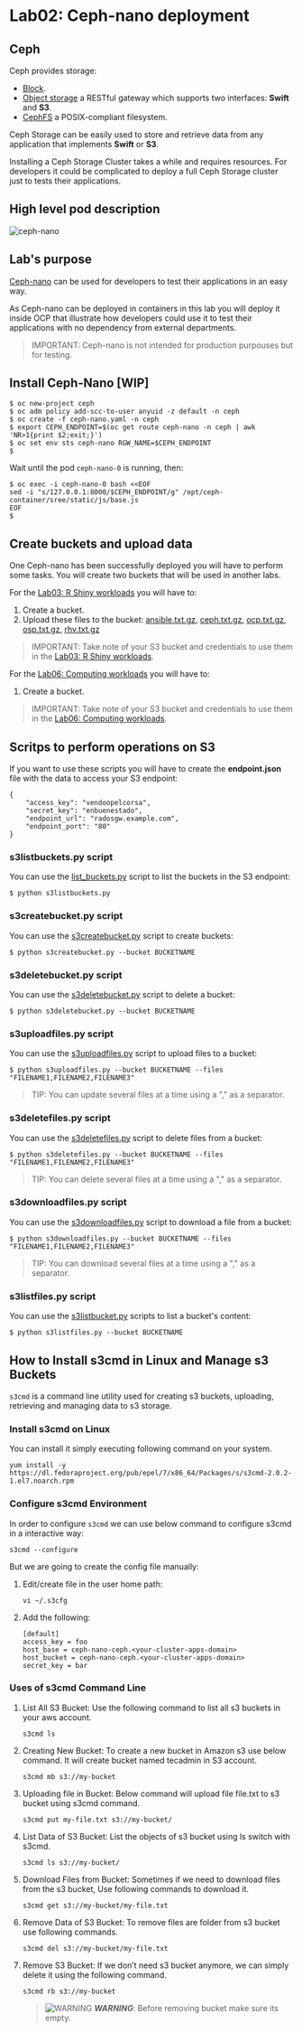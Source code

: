 # Lab02: Ceph-nano deployment

## Ceph

Ceph provides storage:

* [Block](https://docs.ceph.com/docs/master/rbd/).
* [Object storage](https://docs.ceph.com/docs/master/radosgw/) a RESTful gateway which supports two interfaces: **Swift** and **S3**.
* [CephFS](https://docs.ceph.com/docs/master/cephfs/) a POSIX-compliant filesystem.

Ceph Storage can be easily used to store and retrieve data from any application that implements **Swift** or **S3**.

Installing a Ceph Storage Cluster takes a while and requires resources. For developers it could be complicated to deploy a full Ceph Storage cluster just to tests their applications.

## High level pod description

![ceph-nano](imgs/ceph-nano.png)

## Lab's purpose

[Ceph-nano](https://github.com/ceph/cn) can be used for developers to test their applications in an easy way.

As Ceph-nano can be deployed in containers in this lab you will deploy it inside OCP that illustrate how developers could use it to test their applications with no dependency from external departments.

> IMPORTANT: Ceph-nano is not intended for production purpouses but for testing.

## Install Ceph-Nano [WIP]

```
$ oc new-project ceph
$ oc adm policy add-scc-to-user anyuid -z default -n ceph
$ oc create -f ceph-nano.yaml -n ceph
$ export CEPH_ENDPOINT=$(oc get route ceph-nano -n ceph | awk 'NR>1{print $2;exit;}')
$ oc set env sts ceph-nano RGW_NAME=$CEPH_ENDPOINT
$
```

Wait until the pod ```ceph-nano-0``` is running, then:

```
$ oc exec -i ceph-nano-0 bash <<EOF
sed -i "s/127.0.0.1:8000/$CEPH_ENDPOINT/g" /opt/ceph-container/sree/static/js/base.js
EOF
$
```

## Create buckets and upload data

One Ceph-nano has been successfully deployed you will have to perform some tasks. You will create two buckets that will be used in another labs.

For the [Lab03: R Shiny workloads](https://github.com/jadebustos/ocp-science/blob/master/hands-on-lab-script/applications/r-shiny.md) you will have to:
 
1. Create a bucket.
2. Upload these files to the bucket: [ansible.txt.gz](data/ansible.txt.gz), [ceph.txt.gz](data/ceph.txt.gz), [ocp.txt.gz](data/ocp.txt.gz), [osp.txt.gz](data/osp.txt.gz), [rhv.txt.gz](data/rhv.txt.gz)

> IMPORTANT: Take note of your S3 bucket and credentials to use them in the [Lab03: R Shiny workloads](https://github.com/jadebustos/ocp-science/blob/master/hands-on-lab-script/applications/r-shiny.md).

For the [Lab06: Computing workloads](https://github.com/jadebustos/ocp-science/blob/master/hands-on-lab-script/applications/pi.md) you will have to:

1. Create a bucket.

> IMPORTANT: Take note of your S3 bucket and credentials to use them in the [Lab06: Computing workloads](https://github.com/jadebustos/ocp-science/blob/master/hands-on-lab-script/applications/pi.md).

## Scritps to perform operations on S3

If you want to use these scripts you will have to create the __endpoint.json__ file with the data to access your S3 endpoint:

```
{
    "access_key": "vendoopelcorsa",
    "secret_key": "enbuenestado",
    "endpoint_url": "radosgw.example.com",
    "endpoint_port": "80"
}
```

### __s3listbuckets.py__ script

You can use the [list_buckets.py](scripts/s3listbuckets.py) script to list the buckets in the S3 endpoint:

```
$ python s3listbuckets.py
```

### __s3createbucket.py__ script

You can use the [s3createbucket.py](scripts/s3createbucket.py) script to create buckets:

```
$ python s3createbucket.py --bucket BUCKETNAME
```

### __s3deletebucket.py__ script

You can use the [s3deletebucket.py](scripts/s3deletebucket.py) script to delete a bucket:

```
$ python s3deletebucket.py --bucket BUCKETNAME
```
### __s3uploadfiles.py__ script

You can use the [s3uploadfiles.py](scripts/s3uploadfiles.py) script to upload files to a bucket:

```
$ python s3uploadfiles.py --bucket BUCKETNAME --files "FILENAME1,FILENAME2,FILENAME3"
```

> TIP: You can update several files at a time using a "," as a separator.

### __s3deletefiles.py__ script

You can use the [s3deletefiles.py](scripts/s3deletefiles.py) script to delete files from a bucket:

```
$ python s3deletefiles.py --bucket BUCKETNAME --files "FILENAME1,FILENAME2,FILENAME3"
```

> TIP: You can delete several files at a time using a "," as a separator.

### __s3downloadfiles.py__ script

You can use the [s3downloadfiles.py](scripts/s3downloadfiles.py) script to download a file from a bucket:

```
$ python s3downloadfiles.py --bucket BUCKETNAME --files "FILENAME1,FILENAME2,FILENAME3"
```

> TIP: You can download several files at a time using a "," as a separator.

### __s3listfiles.py__ script

You can use the [s3listbucket.py](scripts/s3listfiles.py) scripts to list a bucket's content:

```
$ python s3listfiles.py --bucket BUCKETNAME
```

## How to Install s3cmd in Linux and Manage s3 Buckets

`s3cmd` is a command line utility used for creating s3 buckets, uploading, retrieving and managing data to s3 storage.

### Install s3cmd on Linux

You can install it simply executing following command on your system.

```
yum install -y https://dl.fedoraproject.org/pub/epel/7/x86_64/Packages/s/s3cmd-2.0.2-1.el7.noarch.rpm
```

### Configure s3cmd Environment

In order to configure `s3cmd` we can use below command to configure s3cmd in a interactive way:

```
s3cmd --configure
```

But we are going to create the config file manually:

1. Edit/create file in the user home path:

    ```
    vi ~/.s3cfg
    ```

2. Add the following:
    ```
    [default]
    access_key = foo
    host_base = ceph-nano-ceph.<your-cluster-apps-domain>
    host_bucket = ceph-nano-ceph.<your-cluster-apps-domain>
    secret_key = bar
    ```

### Uses of s3cmd Command Line

1. List All S3 Bucket: Use the following command to list all s3 buckets in your aws account.

    ```
    s3cmd ls
    ```

2. Creating New Bucket: To create a new bucket in Amazon s3 use below command. It will create bucket named tecadmin in S3 account.
    ```
    s3cmd mb s3://my-bucket
    ```

3. Uploading file in Bucket: Below command will upload file file.txt to s3 bucket using s3cmd command.

    ```
    s3cmd put my-file.txt s3://my-bucket/
    ```

4. List Data of S3 Bucket: List the objects of s3 bucket using ls switch with s3cmd.

    ```
    s3cmd ls s3://my-bucket/
    ```

5. Download Files from Bucket: Sometimes if we need to download files from the s3 bucket, Use following commands to download it.

    ```
    s3cmd get s3://my-bucket/my-file.txt
    ```

6. Remove Data of S3 Bucket: To remove files are folder from s3 bucket use following commands.

    ```
    s3cmd del s3://my-bucket/my-file.txt
    ```

7. Remove S3 Bucket: If we don’t need s3 bucket anymore, we can simply delete it using the following command.

    ```
    s3cmd rb s3://my-bucket    
    ```

    > ![WARNING](../applications/imgs/warning-icon.png) **_WARNING_**: Before removing bucket make sure its empty.

